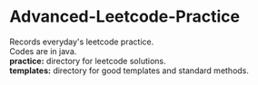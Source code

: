 # Advanced-Leetcode-Practice
Records everyday's leetcode practice. <br/>
Codes are in java.<br/>
**practice:** directory for leetcode solutions.<br/>
**templates:** directory for good templates and standard methods.<br/>
